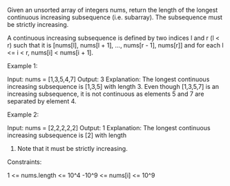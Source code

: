 Given an unsorted array of integers nums, return the length of the longest
continuous increasing subsequence (i.e. subarray). The subsequence must be
strictly increasing.

A continuous increasing subsequence is defined by two indices l and r (l < r)
such that it is [nums[l], nums[l + 1], ..., nums[r - 1], nums[r]] and for
each l <= i < r, nums[i] < nums[i + 1].


Example 1:


Input: nums = [1,3,5,4,7]
Output: 3
Explanation: The longest continuous increasing subsequence is [1,3,5] with
length 3.
Even though [1,3,5,7] is an increasing subsequence, it is not continuous as
elements 5 and 7 are separated by element
4.


Example 2:


Input: nums = [2,2,2,2,2]
Output: 1
Explanation: The longest continuous increasing subsequence is [2] with length
1. Note that it must be strictly
increasing.



Constraints:


1 <= nums.length <= 10^4
-10^9 <= nums[i] <= 10^9




